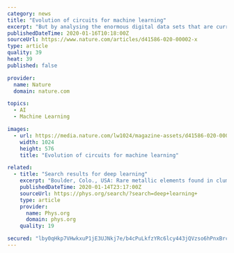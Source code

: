```yaml
---
category: news
title: "Evolution of circuits for machine learning"
excerpt: "But by analysing the enormous digital data sets that are currently available, AI techniques such as machine learning can now teach computers to make sensible predictions. One of the most basic operations that machine-learning algorithms can carry out when provided with a large set of inputs (such as the age of a car and how many kilometres it ..."
publishedDateTime: 2020-01-16T10:18:00Z
sourceUrl: https://www.nature.com/articles/d41586-020-00002-x
type: article
quality: 39
heat: 39
published: false

provider:
  name: Nature
  domain: nature.com

topics:
  - AI
  - Machine Learning

images:
  - url: https://media.nature.com/lw1024/magazine-assets/d41586-020-00002-x/d41586-020-00002-x_17557546.png
    width: 1024
    height: 576
    title: "Evolution of circuits for machine learning"

related:
  - title: "Search results for deep learning"
    excerpt: "Boulder, Colo., USA: Rare metallic elements found in clumps on the deep-ocean floor mysteriously remain uncovered despite the shifting sands and sediment many leagues under the sea. Scientists now ..."
    publishedDateTime: 2020-01-14T23:17:00Z
    sourceUrl: https://phys.org/search/?search=deep+learning+
    type: article
    provider:
      name: Phys.org
      domain: phys.org
    quality: 19

secured: "lby0qHkp7VHwkxuP1jE3UJNkj7e/b4cPuLkfzYRc6lcy443jQVzso6hPnxBrcJLfkBsPp4yrR3QAq3k9BBMjUcboliAj+PSaKjUGuunnZgOjZaaGfmzAz29xJwCI9/+CJb+z/leEdwQyR1FD3wXv6GzKftgYMlCi1sGHrR1IDUOg5nYv1m2HAvAOS4Tc9V2zACRfdK+oo+NSy+PqL/SHJ0Tr7CosUAMOZwTUe+oaw6lfw4pR+PzaML4PIU1XPcbMPglBfIGz9A8YRie9+5Cakn/jvAV0zQcx8JUX8akEBrKh0y/vXhFyqQJxubmUR+xh4fMfd2BiMvM0J5Um4FScxnUirQIJUPCyFzj759gBNMNEWueUKrloAzVPvjLxkivxbZpxFvKG9hJtpm+zHakMMRKhWt/EoA7lnU03SurTapruK//v1do8/7hTW6Fu+OHY1pyg4+CU/6IBH1YoArHtOA==;YtSJBlKsEzG1i5TlZT76bw=="
---
```


